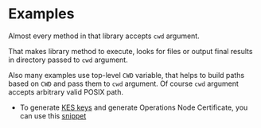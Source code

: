 # Examples
Almost every method in that library accepts `cwd` argument.

That makes library method to execute, looks for files or output final results in directory passed to `cwd` argument.

Also many examples use top-level `CWD` variable, that helps to build paths based on `CWD` and pass them to `cwd` argument. Of course `cwd` argument accepts arbitrary valid POSIX path.

- To generate [KES keys](https://developers.cardano.org/docs/operate-a-stake-pool/cardano-key-pairs/#kes-hot-keys) and generate Operations Node Certificate, you can use this [snippet](rotate_kes_op_cert.py)
